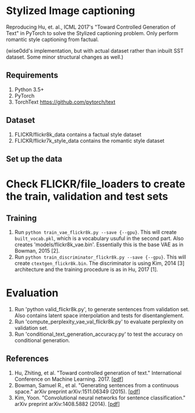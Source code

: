 # Stylized Image captioning
Reproducing Hu, et. al., ICML 2017's "Toward Controlled Generation of Text" in PyTorch to solve
the Stylized captioning problem. Only perform romantic style captioning from factual.

(wise0dd's implementation, but with actual dataset rather than inbuilt SST dataset. Some minor
structural changes as well.)

## Requirements
1. Python 3.5+
2. PyTorch
3. TorchText <https://github.com/pytorch/text>

## Dataset
1. FLICKR/flickr8k_data contains a factual style dataset
2. FLICKR/flickr7k_style_data contains the romantic style dataset

## Set up the data
# Check FLICKR/file_loaders to create the train, validation and test sets

## Training
1. Run `python train_vae_flickr8k.py --save {--gpu}`. This will create `built_vocab.pkl`, which is a vocabulary usuful in the second part. Also creates 'models/flickr8k_vae.bin'. Essentially this is the base VAE as in Bowman, 2015 [2].
2. Run `python train_discriminator_flickr8k.py --save {--gpu}`. This will create `ctextgen_flickr8k.bin`. The discriminator is using Kim, 2014 [3] architecture and the training procedure is as in Hu, 2017 [1].

# Evaluation
1. Run 'python valid_flickr8k.py', to generate sentences from validation set. Also contains 
latent space interpolation and tests for disentanglement.
2. Run 'compute_perplexity_vae_val_flickr8k.py' to evaluate perplexity on validation set.
3. Run 'conditional_text_generation_accuracy.py' to test the accuracy on conditional generation. 

## References
1. Hu, Zhiting, et al. "Toward controlled generation of text." International Conference on Machine Learning. 2017. [[pdf](http://proceedings.mlr.press/v70/hu17e/hu17e.pdf)]
2. Bowman, Samuel R., et al. "Generating sentences from a continuous space." arXiv preprint arXiv:1511.06349 (2015). [[pdf](https://arxiv.org/pdf/1511.06349.pdf?utm_campaign=Revue%20newsletter&utm_medium=Newsletter&utm_source=revue)]
3. Kim, Yoon. "Convolutional neural networks for sentence classification." arXiv preprint arXiv:1408.5882 (2014). [[pdf](https://arxiv.org/pdf/1408.5882)]